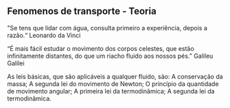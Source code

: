 
## Fenomenos de transporte - Teoria

"Se tens que lidar com água, consulta primeiro a experiência,
depois a razão.“
Leonardo da Vinci


“É mais fácil estudar o movimento dos corpos celestes, que estão
infinitamente distantes, do que um riacho fluido aos nossos pés.”
Galileu Galilei

As leis básicas, que são aplicáveis a qualquer fluido, são:
A conservação da massa;
A segunda lei do movimento de Newton;
O princípio da quantidade de movimento angular;
A primeira lei da termodinâmica;
A segunda lei da termodinâmica.
